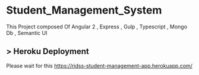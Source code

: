 # Student_Management_System
This Project composed Of Angular 2 , Express , Gulp , Typescript , Mongo Db , Semantic UI

## > Heroku Deployment

  Please wait for this https://ridss-student-management-app.herokuapp.com/
